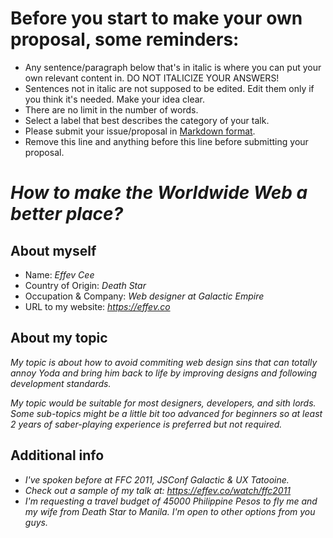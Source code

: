 # Before you start to make your own proposal, some reminders:

- Any sentence/paragraph below that's in italic is where you can put your own relevant content in. DO NOT ITALICIZE YOUR ANSWERS!
- Sentences not in italic are not supposed to be edited. Edit them only if you think it's needed. Make your idea clear.
- There are no limit in the number of words.
- Select a label that best describes the category of your talk.
- Please submit your issue/proposal in [Markdown format](https://raw.githubusercontent.com/pwdo/FFC6-Call-For-Speakers/master/call-for-proposal-template.md).
- Remove this line and anything before this line before submitting your proposal.


*How to make the Worldwide Web a better place?*
=============================================================

## About myself

- Name: *Effev Cee*
- Country of Origin: *Death Star*
- Occupation & Company: *Web designer at Galactic Empire*
- URL to my website: *https://effev.co*

## About my topic

*My topic is about how to avoid commiting web design sins that can totally annoy Yoda and bring him back to life by improving designs and following development standards.*

*My topic would be suitable for most designers, developers, and sith lords. Some sub-topics might be a little bit too advanced for beginners so at least 2 years of saber-playing experience is preferred but not required.*

## Additional info

- *I've spoken before at FFC 2011, JSConf Galactic & UX Tatooine.*
- *Check out a sample of my talk at: https://effev.co/watch/ffc2011*
- *I'm requesting a travel budget of 45000 Philippine Pesos to fly me and my wife from Death Star to Manila. I'm open to other options from you guys.*
